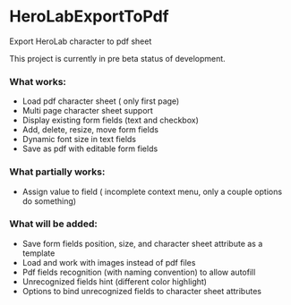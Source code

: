 
# HeroLabExportToPdf
Export HeroLab character to pdf sheet


This project is currently in pre beta status of development. 

### What works:

 - Load pdf character sheet ( only first page)
 - Multi page character sheet support
 - Display existing form fields (text and checkbox)
 - Add, delete, resize, move form fields
 - Dynamic font size in text fields
 - Save as pdf with editable form fields

### What partially works:

 - Assign value to field ( incomplete context menu, only a couple options do something)

### What will be added:

- Save form fields position, size, and character sheet attribute as a template
- Load and work with images instead of pdf files
- Pdf fields recognition (with naming convention) to allow autofill
- Unrecognized fields hint (different color highlight)
- Options to bind unrecognized fields to character sheet attributes

